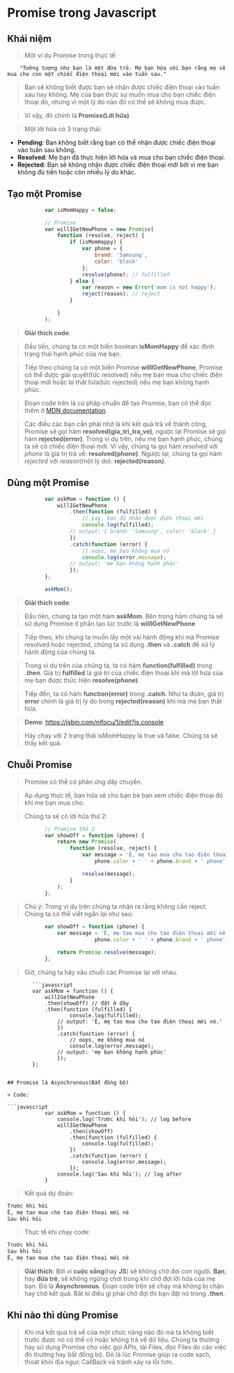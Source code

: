 # Promise trong Javascript

## Khái niệm
> Một ví dụ Promise trong thực tế:

        "Tưởng tượng như bạn là một đứa trẻ. Mẹ bạn hứa với bạn rằng mẹ sẽ mua cho con một chiếc điện thoại mới vào tuần sau."

> Bạn sẽ không biết được bạn sẽ nhận được chiếc điện thoại vào tuần sau hay không. Mẹ của bạn thực sự muốn mua cho bạn chiếc điện thoại đó, nhưng vì một lý do nào đó có thể sẽ không mua được.

> Vì vậy, đó chính là __Promise(Lời hứa)__.

> Một lời hứa có 3 trạng thái:

- __Pending__: Bạn không biết rằng bạn có thể nhận được chiếc điện thoại vào tuần sau không.
- __Resolved__: Mẹ bạn đã thực hiện lời hứa và mua cho bạn chiếc điện thoại.
- __Rejected__: Bạn sẽ không nhận được chiếc điện thoại mới bởi vì mẹ bạn không đủ tiền hoặc còn nhiều lý do khác.

## Tạo một Promise

```javascript
            var isMomHappy = false;

            // Promise
            var willIGetNewPhone = new Promise(
                function (resolve, reject) {
                    if (isMomHappy) {
                        var phone = {
                            brand: 'Samsung',
                            color: 'black'
                        };
                        resolve(phone); // fulfilled
                    } else {
                        var reason = new Error('mom is not happy');
                        reject(reason); // reject
                    }

                }
            );
```

> __Giải thích code__:

> Đầu tiền, chúng ta có một biến boolean __isMomHappy__ để xác định trạng thái hạnh phúc của mẹ bạn.

> Tiếp theo chúng ta có một biến Promise __willIGetNewPhone__, Promise có thể được giải quyết(tức resolved) nếu mẹ bạn mua cho chiếc điện thoại mới hoặc bị thất hứa(tức rejected) nếu mẹ bạn không hạnh phúc.

> Đoạn code trên là cú pháp chuẩn để tạo Promise, bạn có thể đọc thêm ở [MDN documentation](https://developer.mozilla.org/en-US/docs/Web/JavaScript/Reference/Global_Objects/Promise).

> Các điều các bạn cần phải nhớ là khi kết quả trả về thành công, Promise sẽ gọi hàm __resolved(gia_tri_tra_ve)__, ngược lại Promise sẽ gọi hàm __rejected(error)__. Trong ví dụ trên, nếu mẹ bạn hạnh phúc, chúng ta sẽ có chiếc điện thoại mới. Vì vậy, chúng ta gọi hàm _resolved_ với _phone_ là giá trị trả về: __resolved(phone)__. Ngược lại, chúng ta gọi hàm _rejected_ với _reason_(một lý do): __rejected(reason)__.

## Dùng một Promise

```javascript
            var askMom = function () {
                willIGetNewPhone
                    .then(function (fulfilled) {
                        // yay, bạn đã nhận được điện thoại mới
                        console.log(fulfilled);
                    // output: { brand: 'Samsung', color: 'black' }
                    })
                    .catch(function (error) {
                        // oops, mẹ bạn không mua nó
                        console.log(error.message);
                    // output: 'mẹ bạn không hạnh phúc'
                    });
            };

            askMom();
```
> __Giải thích code__:

> Đầu tiên, chúng ta tạo một hàm __askMom__. Bên trong hàm chúng ta sẽ sử dụng Promise ở phần tạo lúc trước là  __willIGetNewPhone__ 

> Tiếp theo, khi chúng ta muốn lấy một vài hành động khi mà Promise resolved hoặc rejected, chúng ta sử dụng __.then__ và __.catch__ để xử lý hành động của chúng ta.

> Trong ví dụ trên của chúng ta, ta có hàm __function(fulfilled)__ trong __.then__. Giá trị __fulfilled__ là giá trị của chiếc điện thoại khi mà lời hứa của mẹ bạn được thức hiện __resolve(phone)__.

> Tiếp đến, ta có hàm __function(error)__ trong __.catch__. Như ta đoán, giá trị __error__ chính là giá trị lý do trong __rejected(reason)__ khi mà mẹ bạn thất hứa.

> __Demo__: https://jsbin.com/nifocu/1/edit?js,console 

> Hãy chạy với 2 trạng thái isMomHappy là true và false. Chúng ta sẽ thấy kết quả. 

## Chuỗi Promise

> Promise có thể có phản ứng dây chuyền.

> Áp dụng thực tế, bạn hứa sẽ cho bạn bè bạn xem chiếc điện thoại đó khi mẹ bạn mua cho.

> Chúng ta sẽ có lời hứa thứ 2:

```javascript
            // Promise thứ 2
            var showOff = function (phone) {
                return new Promise(
                    function (resolve, reject) {
                        var message = 'Ê, mẹ tao mua cho tao điện thoại mới nè' +
                            phone.color + ' ' + phone.brand + ' phone';

                        resolve(message);
                    }
                );
            };
```

> Chú ý: Trong ví dụ trên chúng ta nhận ra rằng không cần reject. Chúng ta có thể viết ngắn lại như sau:

```javascript
            var showOff = function (phone) {
                var message = 'Ê, mẹ tao mua cho tao điện thoại mới nè' +
                            phone.color + ' ' + phone.brand + ' phone';

                return Promise.resolve(message);
            };
```

> Giờ, chúng ta hãy xâu chuỗi các Promise lại với nhau. 

            ```javascript
            var askMom = function () {
                willIGetNewPhone
                .then(showOff) // đặt ở đây
                .then(function (fulfilled) {
                        console.log(fulfilled);
                    // output: 'Ê, mẹ tao mua cho tao điện thoại mới nè.'
                    })
                    .catch(function (error) {
                        // oops, mẹ không mua nó
                        console.log(error.message);
                    // output: 'mẹ bạn không hạnh phúc'
                    });
            };
```

## Promise là Asynchronous(Bất đồng bộ)

> Code:

```javascript
            var askMom = function () {
                console.log('Trước khi hỏi'); // log before
                willIGetNewPhone
                    .then(showOff)
                    .then(function (fulfilled) {
                        console.log(fulfilled);
                    })
                    .catch(function (error) {
                        console.log(error.message);
                    });
                console.log('Sau khi hỏi'); // log after
            }
``` 

> Kết quả dự đoán:

```html
Trước khi hỏi
Ê, mẹ tao mua cho tao điện thoại mới nè
Sau khi hỏi
```

> Thực tế khi chạy code:

```html
Trước khi hỏi
Sau khi hỏi
Ê, mẹ tao mua cho tao điện thoại mới nè
```

> __Giải thích__: Bởi vì __cuộc sống__(hay __JS__) sẽ không chờ đợi con người. __Bạn__, hay __đứa trẻ__, sẽ không ngừng chơi trong khi chờ đợi lời hứa của mẹ bạn. Đó là __Asynchronous__. Đoạn code trên sẽ chạy mà không bị chặn hay chờ kết quả. Bất kì điều gì phải chờ đợi thì bạn đặt nó trong __.then__.

## Khi nào thì dùng Promise

> Khi mà kết quả trả về của một chức năng nào đó mà ta không biết trước được nó có thể có hoặc không trả về dữ liệu. Chúng ta thường hay sử dụng Promise cho việc gọi APIs, tải Files, đọc Files do các việc đó thường hay bất đồng bộ. Đó là lúc Promise giúp ra code sạch, thoát khỏi địa ngục CallBack và tránh xảy ra lỗi hơn.



